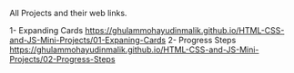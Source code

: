 All Projects and their web links.

1- Expanding Cards
https://ghulammohayudinmalik.github.io/HTML-CSS-and-JS-Mini-Projects/01-Expaning-Cards
2- Progress Steps
https://ghulammohayudinmalik.github.io/HTML-CSS-and-JS-Mini-Projects/02-Progress-Steps

